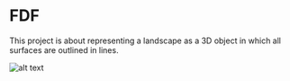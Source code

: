 # FDF

<!Doctype html>
<html>

This project is about representing a landscape as a 3D object
in which all surfaces are outlined in lines.

![alt text](https://github.com/azakizad/FDF/blob/[branch]/image.jpg?raw=true)

</html>
